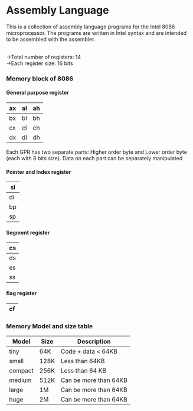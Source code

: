 # Assembly Language

This is a collection of assembly language programs for the Intel 8086 microprocessor. The programs are written in Intel syntax and are intended to be assembled with the assembler.

<br>&rarr;Total number of registers: 14
<br>&rarr;Each register size: 16 bits

### Memory block of 8086 

#### General purpose register

| ax | al | ah |
| --- | --- | --- |
| bx | bl | bh |
| cx | cl | ch |
| dx | dl | dh |

Each GPR has two separate parts: Higher order byte and Lower order byte (each with 8
bits size). Data on each part can be separately manipulated
#### Pointer and Index register 
 
| si |
| --- |
| di |
| bp |
| sp |

#### Segment register

| cs |
| --- |
| ds |
| es |
| ss |

#### flag register 

| cf |
| --- | 


### Memory Model and size table 
 
| Model | Size | Description |
| --- | --- | --- |
| tiny | 64K | Code + data < 64KB|
| small | 128K | Less than 64KB|
| compact | 256K | Less than 64 KB |
| medium | 512K | Can be more than 64KB |
| large | 1M | Can be more than 64KB |
| huge | 2M | Can be more than 64KB |
